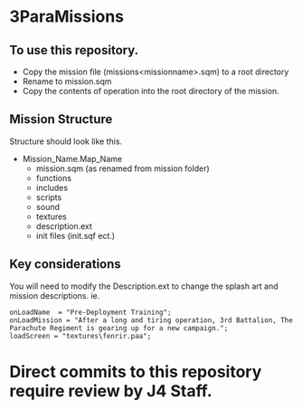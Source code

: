 # 3ParaMissions
## To use this repository.
- Copy the mission file (missions\<missionname>.sqm) to a root directory
- Rename to mission.sqm
- Copy the contents of operation into the root directory of the mission.

## Mission Structure
Structure should look like this.
- Mission_Name.Map_Name
    - mission.sqm (as renamed from mission folder)
    - functions
    - includes
    - scripts
    - sound
    - textures
    - description.ext
    - init files (init.sqf ect.)

## Key considerations

You will need to modify the Description.ext to change the splash art and mission descriptions. ie.

```
onLoadName	= "Pre-Deployment Training";
onLoadMission = "After a long and tiring operation, 3rd Battalion, The Parachute Regiment is gearing up for a new campaign.";
loadScreen = "textures\fenrir.paa";
```

# Direct commits to this repository require review by J4 Staff. 